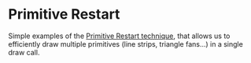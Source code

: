 Primitive Restart
=================

Simple examples of the [Primitive Restart technique](https://www.opengl.org/wiki/Vertex_Rendering#Primitive_Restart), that allows us to efficiently draw multiple primitives (line strips, triangle fans...) in a single draw call.


